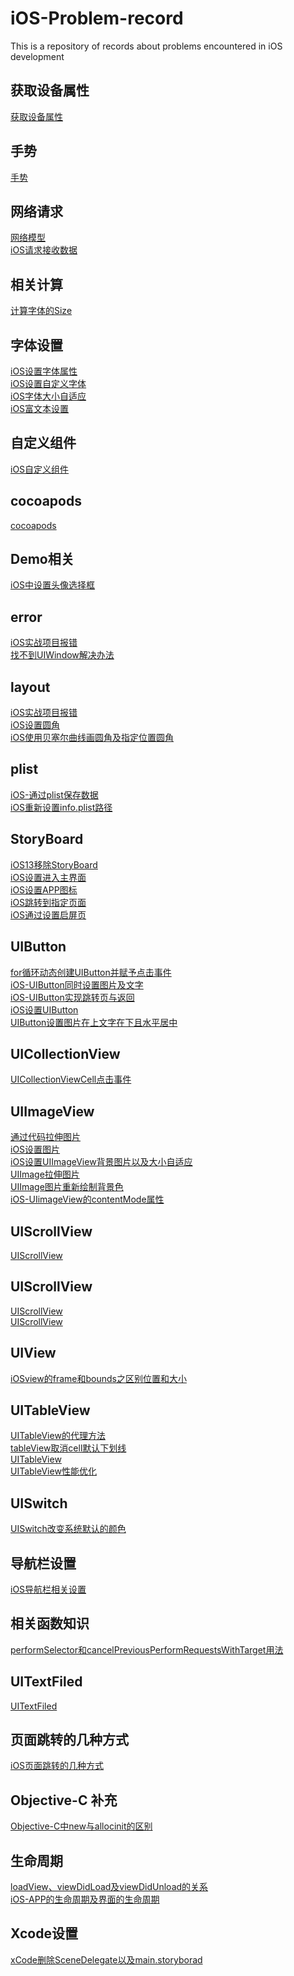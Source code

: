 # iOS-Problem-record

This is a repository of records about problems encountered in iOS development

## 获取设备属性

[获取设备属性](获取设备属性/iOS获取设备屏幕的宽高和状态栏的宽高.md)<br />

## 手势

[手势](手势/iOS-给视图添加手势.md)<br />

## 网络请求

[网络模型](网络请求/网络模型.md) <br />
[iOS请求接收数据](网络请求/iOS请求接收数据.md)<br />

## 相关计算

[计算字体的Size](相关计算/计算字体的Size.md)<br />

## 字体设置

[iOS设置字体属性](字体设置/iOS设置字体属性.md)<br />
[iOS设置自定义字体](字体设置/iOS设置自定义字体.md)<br />
[iOS字体大小自适应](字体设置/iOS字体大小自适应.md)<br />
[iOS富文本设置](字体设置/iOS富文本设置.md)<br />

## 自定义组件

[iOS自定义组件](字体设置/iOS自定义组件.md)<br />

## cocoapods

[cocoapods](CoCoapods/cocoapods安装及使用.md)<br />

## Demo相关

[iOS中设置头像选择框](Demo相关/iOS中设置头像选择框.md)<br />

## error

[iOS实战项目报错](error/iOS实战项目报错.md)<br />
[找不到UIWindow解决办法](error/找不到UIWindow解决办法.md)<br />

## layout

[iOS实战项目报错](layout/iOS实战项目报错.md)<br />
[iOS设置圆角](layout/iOS设置圆角.md)<br />
[iOS使用贝塞尔曲线画圆角及指定位置圆角](layout/iOS使用贝塞尔曲线画圆角及指定位置圆角.md)<br />

## plist

[iOS-通过plist保存数据](plist/iOS-通过plist保存数据.md)<br />
[iOS重新设置info.plist路径](plist/iOS重新设置info.plist路径.md)<br />

## StoryBoard

[iOS13移除StoryBoard](StoryBoard/iOS13移除StoryBoard.md)<br />
[iOS设置进入主界面](StoryBoard/iOS设置进入主界面.md)<br />
[iOS设置APP图标](StoryBoard/iOS设置APP图标.md)<br />
[iOS跳转到指定页面](StoryBoard/iOS跳转到指定页面.md)<br />
[iOS通过设置启屏页](StoryBoard/iOS通过设置启屏页.md)<br />

## UIButton

[for循环动态创建UIButton并赋予点击事件](UIButton/for循环动态创建UIButton并赋予点击事件.md)<br />
[iOS-UIButton同时设置图片及文字](UIButton/iOS-UIButton同时设置图片及文字.md)<br />
[iOS-UIButton实现跳转页与返回](UIButton/iOS-UIButton实现跳转页与返回.md)<br />
[iOS设置UIButton](UIButton/iOS设置UIButton.md)<br />
[UIButton设置图片在上文字在下且水平居中](UIButton/UIButton设置图片在上文字在下且水平居中.md)<br />

## UICollectionView

[UICollectionViewCell点击事件](UICollectionView/UICollectionViewCell点击事件.md)<br />

## UIImageView

[通过代码拉伸图片](UIImageView/通过代码拉伸图片.md)<br />
[iOS设置图片](UIimageView/iOS设置图片.md)<br />
[iOS设置UIImageView背景图片以及大小自适应](UIImageView/iOS设置UIImageView背景图片以及大小自适应.md)<br />
[UIImage拉伸图片](UIImageView/UIImage拉伸图片.md)<br />
[UIImage图片重新绘制背景色](UIImageView/UIImage图片重新绘制背景色.md)<br />
[iOS-UIimageView的contentMode属性](UIImageView/iOS-UIimageView的contentMode属性.md)<br />

## UIScrollView

[UIScrollView](UIScrollView/UIScrollView.md)<br />

## UIScrollView

[UIScrollView](UIScrollView/tableView取消cell默认下划线.md)<br />
[UIScrollView](UIScrollView/UIScrollView.md)<br />

## UIView

[iOSview的frame和bounds之区别位置和大小](UIView/iOSview的frame和bounds之区别位置和大小.md)<br />

## UITableView

[UITableView的代理方法](UITableView/UITableView的代理方法.md)<br />
[tableView取消cell默认下划线](UITableView/tableView取消cell默认下划线.md)<br />
[UITableView](UITableView/UITableView.md)<br />
[UITableView性能优化](UITableView/UITableView性能优化.md)<br />

## UISwitch

[UISwitch改变系统默认的颜色](UISwitch/UISwitch改变系统默认的颜色.md)<br />

## 导航栏设置

[iOS导航栏相关设置](导航栏设置/iOS导航栏相关设置.md)<br />

## 相关函数知识

[performSelector和cancelPreviousPerformRequestsWithTarget用法](相关函数知识/performSelector和cancelPreviousPerformRequestsWithTarget用法.md)<br />

## UITextFiled

[UITextFiled](UITextFiled/UITextFiled.md)<br />

## 页面跳转的几种方式

[iOS页面跳转的几种方式](页面跳转的几种方式/iOS页面跳转的几种方式.md) <br />

## Objective-C 补充

[Objective-C中new与allocinit的区别](Objective-C补充/Objective-C中new与allocinit的区别.md) <br />

## 生命周期

[loadView、viewDidLoad及viewDidUnload的关系](生命周期/loadView、viewDidLoad及viewDidUnload的关系.md) <br />
[iOS-APP的生命周期及界面的生命周期](生命周期/iOS-APP的生命周期及界面的生命周期.md)<br />

## Xcode设置

[xCode删除SceneDelegate以及main.storyborad](Xcode设置/xCode删除SceneDelegate以及main.storyborad.md)<br />